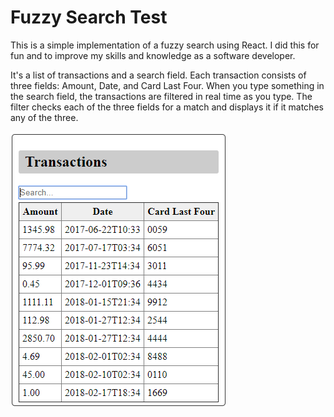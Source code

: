# Fuzzy Search Test

This is a simple implementation of a fuzzy search using React.
I did this for fun and to improve my skills and knowledge as a software developer. 

It's a list of transactions and a search field.
Each transaction consists of three fields: Amount, Date, and Card Last Four.
When you type something in the search field, the transactions are filtered in real time as you type.
The filter checks each of the three fields for a match and displays it if it matches
any of the three.

![screenshot](./screenshot.png)